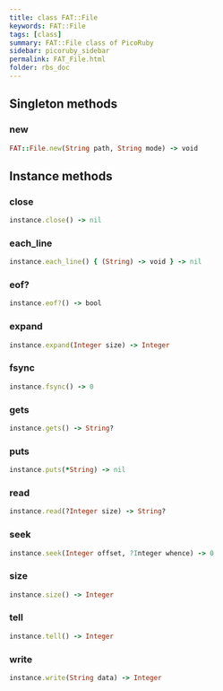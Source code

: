 ```yaml
---
title: class FAT::File
keywords: FAT::File
tags: [class]
summary: FAT::File class of PicoRuby
sidebar: picoruby_sidebar
permalink: FAT_File.html
folder: rbs_doc
---
```

## Singleton methods
### new

```ruby
FAT::File.new(String path, String mode) -> void
```
## Instance methods
### close

```ruby
instance.close() -> nil
```
### each_line

```ruby
instance.each_line() { (String) -> void } -> nil
```
### eof?

```ruby
instance.eof?() -> bool
```
### expand

```ruby
instance.expand(Integer size) -> Integer
```
### fsync

```ruby
instance.fsync() -> 0
```
### gets

```ruby
instance.gets() -> String?
```
### puts

```ruby
instance.puts(*String) -> nil
```
### read

```ruby
instance.read(?Integer size) -> String?
```
### seek

```ruby
instance.seek(Integer offset, ?Integer whence) -> 0
```
### size

```ruby
instance.size() -> Integer
```
### tell

```ruby
instance.tell() -> Integer
```
### write

```ruby
instance.write(String data) -> Integer
```
